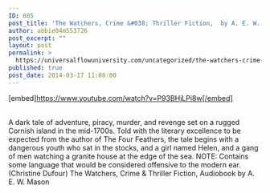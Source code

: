 ```yaml
---
ID: 885
post_title: 'The Watchers, Crime &#038; Thriller Fiction,  by A. E. W. Mason'
author: abbie04m553726
post_excerpt: ""
layout: post
permalink: >
  https://universalflowuniversity.com/uncategorized/the-watchers-crime-thriller-fiction-by-a-e-w-mason/
published: true
post_date: 2014-03-17 11:08:00
---
```

[embed]https://www.youtube.com/watch?v=P93BHjLPi8w[/embed]</br></br>
<p>A dark tale of adventure, piracy, murder, and revenge set on a rugged Cornish island in the mid-1700s. Told with the literary excellence to be expected from the author of The Four Feathers, the tale begins with a dangerous youth who sat in the stocks, and a girl named Helen, and a gang of men watching a granite house at the edge of the sea. NOTE: Contains some language that would be considered offensive to the modern ear. (Christine Dufour)
The Watchers, Crime & Thriller Fiction, Audiobook by A. E. W. Mason</p>